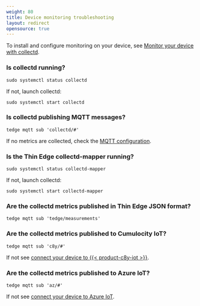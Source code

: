 ```yaml
---
weight: 80
title: Device monitoring troubleshooting
layout: redirect
opensource: true
---
```


To install and configure monitoring on your device,
see [Monitor your device with collectd](/thin-edge/thin-edge-tutorials/#device-monitoring).

### Is collectd running?

```
sudo systemctl status collectd
```

If not, launch collectd:

```
sudo systemctl start collectd
```

### Is collectd publishing MQTT messages?

```
tedge mqtt sub 'collectd/#'
```

If no metrics are collected, check the [MQTT configuration](/thin-edge/thin-edge-tutorials/#collectdconf).

### Is the Thin Edge collectd-mapper running?

```
sudo systemctl status collectd-mapper
```

If not, launch collectd:

```
sudo systemctl start collectd-mapper
```

### Are the collectd metrics published in Thin Edge JSON format?

```
tedge mqtt sub 'tedge/measurements'
```

### Are the collectd metrics published to Cumulocity IoT?

```
tedge mqtt sub 'c8y/#'
```

If not see [connect your device to {{< product-c8y-iot >}}](/thin-edge/thin-edge-tutorials/#connect-c8y).

### Are the collectd metrics published to Azure IoT?

```
tedge mqtt sub 'az/#'
```

If not see [connect your device to Azure IoT](/thin-edge/thin-edge-tutorials/#connect-azure).
